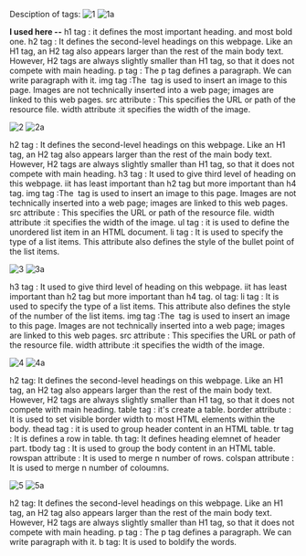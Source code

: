 Desciption of tags:
![1](https://github.com/trishaDas13/classwork-28-07/assets/126088849/926a8c42-5b57-4621-9997-93850721a3f0)
![1a](https://github.com/trishaDas13/classwork-28-07/assets/126088849/e18effc4-c360-44f1-a029-869263f5a0b5)

<b>I used here --</b>
h1 tag : it defines the most important heading. and most bold one.
h2 tag : It defines the second-level headings on this webpage. Like an H1 tag, an H2 tag also appears larger than the rest of the main body text. However, H2 tags are always slightly smaller than H1 tag, so that it does not compete with main heading. 
p tag : The p tag defines a paragraph. We can write paragraph with it. 
img tag :The <img> tag is used to insert an image to this page. Images are not technically inserted into a web page; images are linked to this web pages. 
src attribute : This specifies the URL or path of the resource file.
width attribute :it specifies the width of the image.

![2](https://github.com/trishaDas13/classwork-28-07/assets/126088849/d79ad969-1583-4aef-9e47-1cfd33a6766b)
![2a](https://github.com/trishaDas13/classwork-28-07/assets/126088849/a7834299-ea6b-44bc-ab93-c36c72cabc40)

h2 tag : It defines the second-level headings on this webpage. Like an H1 tag, an H2 tag also appears larger than the rest of the main body text. However, H2 tags are always slightly smaller than H1 tag, so that it does not compete with main heading. 
h3 tag : It used to give third level of heading on this webpage. iit has least important than h2 tag but more important than h4 tag. 
img tag :The <img> tag is used to insert an image to this page. Images are not technically inserted into a web page; images are linked to this web pages. 
src attribute : This specifies the URL or path of the resource file.
width attribute :it specifies the width of the image.
ul tag : it is used to define the unordered list item in an HTML document.
li tag : It is used to specify the type of a list items. This attribute also defines the style of the bullet point of the list items.

![3](https://github.com/trishaDas13/classwork-28-07/assets/126088849/c3732c60-de2c-400a-af1a-21740ed83ec7)
![3a](https://github.com/trishaDas13/classwork-28-07/assets/126088849/8c6bbf43-a7ad-4792-9c5e-82943ea5533f)

h3 tag : It used to give third level of heading on this webpage. iit has least important than h2 tag but more important than h4 tag. 
ol tag:
li tag : It is used to specify the type of a list items. This attribute also defines the style of the number of the list items.
img tag :The <img> tag is used to insert an image to this page. Images are not technically inserted into a web page; images are linked to this web pages. 
src attribute : This specifies the URL or path of the resource file.
width attribute :it specifies the width of the image.

![4](https://github.com/trishaDas13/classwork-28-07/assets/126088849/c54ce002-20b3-4601-8526-6083c298b4d8)
![4a](https://github.com/trishaDas13/classwork-28-07/assets/126088849/5016fca9-1859-44c3-a18c-5c62633af0fc)

h2 tag: It defines the second-level headings on this webpage. Like an H1 tag, an H2 tag also appears larger than the rest of the main body text. However, H2 tags are always slightly smaller than H1 tag, so that it does not compete with main heading. 
table tag : it's create a table. 
border attribute : It is used to set visible border width to most HTML elements within the body. 
thead tag : it is used to group header content in an HTML table. 
tr tag : It is defines a row in table.
th tag: It defines heading elemnet of header part.
tbody tag : It is used to group the body content in an HTML table.
rowspan attribute : It is used to merge n number of rows. 
colspan attribute : It is used to merge n number of coloumns.

![5](https://github.com/trishaDas13/classwork-28-07/assets/126088849/50630279-5641-4523-8da5-bfc1a113da66)
![5a](https://github.com/trishaDas13/classwork-28-07/assets/126088849/4b74dd64-8f80-40bd-808d-353f4d0e9264)

h2 tag: It defines the second-level headings on this webpage. Like an H1 tag, an H2 tag also appears larger than the rest of the main body text. However, H2 tags are always slightly smaller than H1 tag, so that it does not compete with main heading. 
p tag : The p tag defines a paragraph. We can write paragraph with it. 
b tag: It is used to boldify the words.

